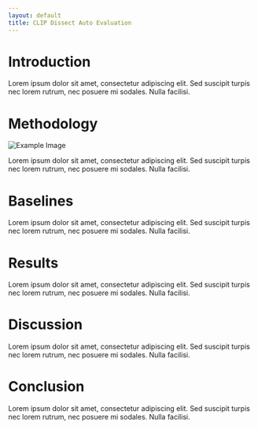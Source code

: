 ```yaml
---
layout: default
title: CLIP Dissect Auto Evaluation
---
```


# Introduction

Lorem ipsum dolor sit amet, consectetur adipiscing elit. Sed suscipit turpis nec lorem rutrum, nec posuere mi sodales. Nulla facilisi. 

# Methodology

![Example Image](images/example.jpg)

Lorem ipsum dolor sit amet, consectetur adipiscing elit. Sed suscipit turpis nec lorem rutrum, nec posuere mi sodales. Nulla facilisi. 

# Baselines

Lorem ipsum dolor sit amet, consectetur adipiscing elit. Sed suscipit turpis nec lorem rutrum, nec posuere mi sodales. Nulla facilisi. 

# Results

Lorem ipsum dolor sit amet, consectetur adipiscing elit. Sed suscipit turpis nec lorem rutrum, nec posuere mi sodales. Nulla facilisi. 

# Discussion

Lorem ipsum dolor sit amet, consectetur adipiscing elit. Sed suscipit turpis nec lorem rutrum, nec posuere mi sodales. Nulla facilisi. 

# Conclusion

Lorem ipsum dolor sit amet, consectetur adipiscing elit. Sed suscipit turpis nec lorem rutrum, nec posuere mi sodales. Nulla facilisi.
